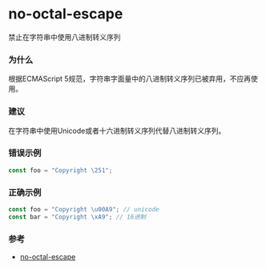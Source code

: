 # no-octal-escape

禁止在字符串中使用八进制转义序列

### 为什么

根据ECMAScript 5规范，字符串字面量中的八进制转义序列已被弃用，不应再使用。

### 建议

在字符串中使用Unicode或者十六进制转义序列代替八进制转义序列。

### 错误示例

```js
const foo = "Copyright \251";
```

### 正确示例

```js
const foo = "Copyright \u00A9"; // unicode
const bar = "Copyright \xA9"; // 16进制
```

### 参考

- [no-octal-escape](https://eslint.org/docs/rules/no-octal-escape)